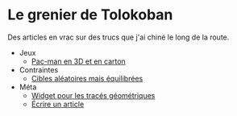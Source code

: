 # Le grenier de Tolokoban

Des articles en vrac sur des trucs que j'ai chiné le long de la route.

* Jeux
  * [Pac-man en 3D et en carton](#games/cartoon-pacman-3d)
* Contraintes
  * [Cibles aléatoires mais équilibrées](#constraints/balanced-targets)
* Méta
  * [Widget pour les tracés géométriques](#g)
  * [Écrire un article](#articles)
